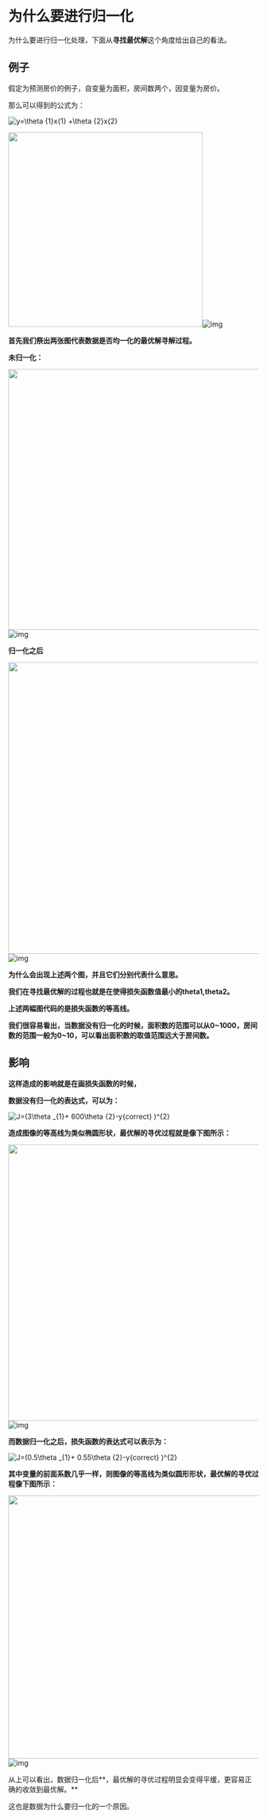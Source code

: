 # 为什么要进行归一化

为什么要进行归一化处理，下面从**寻找最优解**这个角度给出自己的看法。

## **例子**

假定为预测房价的例子，自变量为面积，房间数两个，因变量为房价。

那么可以得到的公式为：

![y=\theta _{1}x_{1} +\theta _{2}x_{2} ](https://www.zhihu.com/equation?tex=y%3D%5Ctheta+_%7B1%7Dx_%7B1%7D+%2B%5Ctheta+_%7B2%7Dx_%7B2%7D+)

<img src="https://pic3.zhimg.com/v2-e0009214e8ec3f8d640de41a546b7d0e_b.png" data-rawwidth="391" data-rawheight="76" class="content_image" width="391">![img](https://pic3.zhimg.com/80/v2-e0009214e8ec3f8d640de41a546b7d0e_hd.png)

**首先我们祭出两张图代表数据是否均一化的最优解寻解过程。**

**未归一化：**

<img src="https://pic3.zhimg.com/v2-6b8bdedc2ace45a40fb79c933d1b9976_b.png" data-rawwidth="524" data-rawheight="309" class="origin_image zh-lightbox-thumb" width="524" data-original="https://pic3.zhimg.com/v2-6b8bdedc2ace45a40fb79c933d1b9976_r.jpg">![img](https://pic3.zhimg.com/80/v2-6b8bdedc2ace45a40fb79c933d1b9976_hd.png)

**归一化之后**

<img src="https://pic3.zhimg.com/v2-a3c25c7bf74592de68b51aa4c511408a_b.png" data-rawwidth="586" data-rawheight="289" class="origin_image zh-lightbox-thumb" width="586" data-original="https://pic3.zhimg.com/v2-a3c25c7bf74592de68b51aa4c511408a_r.jpg">![img](https://pic3.zhimg.com/80/v2-a3c25c7bf74592de68b51aa4c511408a_hd.png)

**为什么会出现上述两个图，并且它们分别代表什么意思。**

**我们在寻找最优解的过程也就是在使得损失函数值最小的theta1,theta2。**

**上述两幅图代码的是损失函数的等高线。**

**我们很容易看出，当数据没有归一化的时候，面积数的范围可以从0~1000，房间数的范围一般为0~10，可以看出面积数的取值范围远大于房间数。**

## **影响**

**这样造成的影响就是在画损失函数的时候，**

**数据没有归一化的表达式，可以为：**

![J=(3\theta _{1}+ 600\theta _{2}-y_{correct} )^{2} ](https://www.zhihu.com/equation?tex=J%3D%283%5Ctheta+_%7B1%7D%2B+600%5Ctheta+_%7B2%7D-y_%7Bcorrect%7D+%29%5E%7B2%7D+)

**造成图像的等高线为类似椭圆形状，最优解的寻优过程就是像下图所示：**

<img src="https://pic2.zhimg.com/v2-a0cf11340fc1a026405ffa489e21d6bd_b.png" data-rawwidth="555" data-rawheight="326" class="origin_image zh-lightbox-thumb" width="555" data-original="https://pic2.zhimg.com/v2-a0cf11340fc1a026405ffa489e21d6bd_r.jpg">![img](https://pic2.zhimg.com/80/v2-a0cf11340fc1a026405ffa489e21d6bd_hd.png)

**而数据归一化之后，损失函数的表达式可以表示为：**

![J=(0.5\theta _{1}+ 0.55\theta _{2}-y_{correct} )^{2} ](https://www.zhihu.com/equation?tex=J%3D%280.5%5Ctheta+_%7B1%7D%2B+0.55%5Ctheta+_%7B2%7D-y_%7Bcorrect%7D+%29%5E%7B2%7D+)

**其中变量的前面系数几乎一样，则图像的等高线为类似圆形形状，最优解的寻优过程像下图所示：**

<img src="https://pic1.zhimg.com/v2-756c8d2c55df7013f9879dc5ca3e87a4_b.png" data-rawwidth="529" data-rawheight="282" class="origin_image zh-lightbox-thumb" width="529" data-original="https://pic1.zhimg.com/v2-756c8d2c55df7013f9879dc5ca3e87a4_r.jpg">![img](https://pic1.zhimg.com/80/v2-756c8d2c55df7013f9879dc5ca3e87a4_hd.png)

从上可以看出，数据归一化后**，最优解的寻优过程明显会变得平缓，更容易正确的收敛到最优解。**

这也是数据为什么要归一化的一个原因。